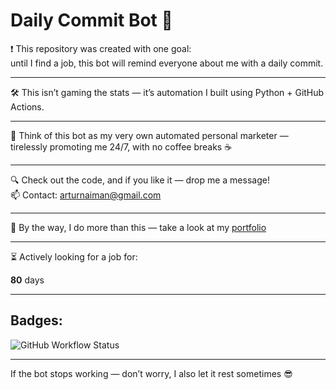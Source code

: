 # Daily Commit Bot 🤖

❗ This repository was created with one goal:  
until I find a job, this bot will remind everyone about me with a daily commit.

---

🛠 This isn’t gaming the stats — it’s automation I built using Python + GitHub Actions.

---

🤖 Think of this bot as my very own automated personal marketer — tirelessly promoting me 24/7, with no coffee breaks ☕

---

🔍 Check out the code, and if you like it — drop me a message!  
📫 Contact: [arturnaiman@gmail.com](mailto:arturnaiman@gmail.com)

---

🧠 By the way, I do more than this — take a look at my [portfolio](https://artur-nayman.github.io/personal-portfolio/)

---

⏳ Actively looking for a job for:  

<!-- START_COUNTER -->
**80** days
<!-- END_COUNTER -->

---

## Badges:

![GitHub Workflow Status](https://img.shields.io/github/actions/workflow/status/Artur-Nayman/Daily-Commit/daily.yml?branch=master)  

---

If the bot stops working — don’t worry, I also let it rest sometimes 😎
